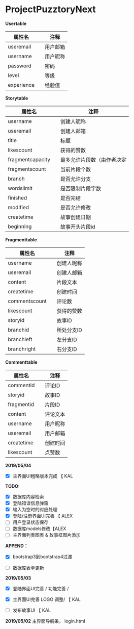 # ProjectPuzztoryNext

**Usertable**

| 属性名     |      | 注释     |
| ---------- | ---- | -------- |
| useremail  |      | 用户邮箱 |
| username   |      | 用户昵称 |
| password   |      | 密码     |
| level      |      | 等级     |
| experience |      | 经验值   |

**Storytable**

| 属性名           |      | 注释                       |
| ---------------- | ---- | -------------------------- |
| username         |      | 创建人昵称                 |
| useremail        |      | 创建人邮箱                 |
| title            |      | 标题                       |
| likescount       |      | 获得的赞数                 |
| fragmentcapacity |      | 最多允许片段数（由作者决定 |
| fragmentscount   |      | 当前片段个数               |
| branch           |      | 是否允许分支               |
| wordslimit       |      | 是否限制片段字数           |
| finished         |      | 是否完结                   |
| modified         |      | 是否允许修改               |
| createtime       |      | 故事创建日期               |
| beginning        |      | 故事开头片段id             |

**Fragmenttable**

| 属性名        |      | 注释       |
| ------------- | ---- | ---------- |
| username      |      | 创建人昵称 |
| useremail     |      | 创建人邮箱 |
| content       |      | 片段文本   |
| createtime    |      | 创建时间   |
| commentscount |      | 评论数     |
| likescount    |      | 获得的赞数 |
| storyid       |      | 故事ID     |
| branchid      |      | 所处分支ID |
| branchleft    |      | 左分支ID   |
| branchright   |      | 右分支ID   |

**Commenttable**

| 属性名     |      | 注释     |
| ---------- | ---- | -------- |
| commentid  |      | 评论ID   |
| storyid    |      | 故事ID   |
| fragmentid |      | 片段ID   |
| content    |      | 评论文本 |
| username   |      | 用户昵称 |
| useremail  |      | 用户邮箱 |
| createtime |      | 创建时间 |
| likescount |      | 点赞数   |





**2019/05/04**

- [x] 主界面UI粗略版本完成 【 KAL

**TODO:**

- [x] 数据库内容检索
- [x] 登陆错误信息弹窗
- [x] 输入为空时的对应处理
- [x] 登陆/注册界面UI完善 【 ALEX
- [ ] 用户登录状态保存 
- [ ] 数据库models修改【ALEX
- [ ] 主界面列表图表 & 故事框图片添加

**APPEND：**

- [x] bootstrap3到bootstrap4过渡
- [ ] 数据库表单更新



**2019/05/03** 

- [x] 登陆界面UI完善 / 功能完善 / 
- [x] 主界面UI完善  LOGO 调整/  【 KAL
- [ ] 发布故事UI 【 KAL



**2019/05/02** 主界面导航条， login.html



